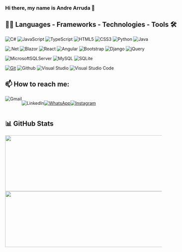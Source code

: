 ### Hi there, my name is Andre Arruda 👋

<div style="width: max-content;">

## 👨‍💻 Languages - Frameworks - Technologies - Tools  🛠

![C#](https://img.shields.io/badge/c%23-%23239120.svg?style=for-the-badge&logo=csharp&logoColor=white)
![JavaScript](https://img.shields.io/badge/javascript-%23323330.svg?style=for-the-badge&logo=javascript&logoColor=%23F7DF1E)
![TypeScript](https://img.shields.io/badge/typescript-%23007ACC.svg?style=for-the-badge&logo=typescript&logoColor=white)
![HTML5](https://img.shields.io/badge/html5-%23E34F26.svg?style=for-the-badge&logo=html5&logoColor=white)
![CSS3](https://img.shields.io/badge/css3-%231572B6.svg?style=for-the-badge&logo=css3&logoColor=white)
![Python](https://img.shields.io/badge/python-3670A0?style=for-the-badge&logo=python&logoColor=ffdd54)
![Java](https://img.shields.io/badge/java-%23ED8B00.svg?style=for-the-badge&logo=openjdk&logoColor=white)
</div>

![.Net](https://img.shields.io/badge/.NET-5C2D91?style=for-the-badge&logo=.net&logoColor=white)
![Blazor](https://img.shields.io/badge/blazor-%235C2D91.svg?style=for-the-badge&logo=blazor&logoColor=white)
![React](https://img.shields.io/badge/react-%2320232a.svg?style=for-the-badge&logo=react&logoColor=%2361DAFB)
![Angular](https://img.shields.io/badge/angular-%23DD0031.svg?style=for-the-badge&logo=angular&logoColor=white)
![Bootstrap](https://img.shields.io/badge/bootstrap-%238511FA.svg?style=for-the-badge&logo=bootstrap&logoColor=white)
![Django](https://img.shields.io/badge/django-%23092E20.svg?style=for-the-badge&logo=django&logoColor=white)
![jQuery](https://img.shields.io/badge/jquery-%230769AD.svg?style=for-the-badge&logo=jquery&logoColor=white)
</div>

![MicrosoftSQLServer](https://img.shields.io/badge/Microsoft%20SQL%20Server-CC2927?style=for-the-badge&logo=microsoft%20sql%20server&logoColor=white)
![MySQL](https://img.shields.io/badge/mysql-4479A1.svg?style=for-the-badge&logo=mysql&logoColor=white)
![SQLite](https://img.shields.io/badge/sqlite-%2307405e.svg?style=for-the-badge&logo=sqlite&logoColor=white)
</div>

[![Git](https://img.shields.io/badge/Git-121013?style=for-the-badge&logo=git&logoColor=E94D5F)](https://git-scm.com/doc)
![Github](https://img.shields.io/badge/github-121013?style=for-the-badge&logo=github&logoColor=white)
![Visual Studio](https://img.shields.io/badge/Visual%20Studio-5C2D91.svg?style=for-the-badge&logo=visual-studio&logoColor=white)
![Visual Studio Code](https://img.shields.io/badge/Visual%20Studio%20Code-0078d7.svg?style=for-the-badge&logo=visual-studio-code&logoColor=white)
</div></div>

## 📫 How to reach me:
<div style="display: flex;>

<a href="mailto:andrebass27@gmail.com" style="text-decoration: none;">![Gmail](https://img.shields.io/badge/Gmail-D14836?style=for-the-badge&logo=gmail&logoColor=white)</a>

<a href="https://www.linkedin.com/in/andrearruuda/" style="text-decoration: none;">![LinkedIn](https://img.shields.io/badge/linkedin-%230077B5.svg?style=for-the-badge&logo=linkedin&logoColor=white)</a>

<a href="https://wa.me/5581985851220">![WhatsApp](https://img.shields.io/badge/WhatsApp-25D366?style=for-the-badge&logo=whatsapp&logoColor=white)</a>

<a href="https://www.instagram.com/andrearruuda/">![Instagram](https://img.shields.io/badge/Instagram-%23E4405F.svg?style=for-the-badge&logo=Instagram&logoColor=white)</a>
</div>

## 📊 GitHub Stats

<div align="center">
  <a href="https://github.com/1asm1n">
  <img height="180em" width="600em" src="https://github-readme-stats.vercel.app/api?username=andrelarruda&theme=dracula&bg_color=000&border_color=30A3DC&show_icons=true&icon_color=30A3DC&title_color=30A3DC&text_color=FFF&hide=contribs&rank_icon=github"/>
  <img height="180em" width="600em" src="https://github-readme-stats-git-masterrstaa-rickstaa.vercel.app/api/top-langs/?username=andrelarruda&layout=compact&bg_color=000&border_color=30A3DC&title_color=30A3DC&text_color=FFF&size_weight=0&count_weight=1&hide=css"/>
</div>


<!--
**andrelarruda/andrelarruda** is a ✨ _special_ ✨ repository because its `README.md` (this file) appears on your GitHub profile.

Here are some ideas to get you started:

- 🔭 I’m currently working on ...
- 🌱 I’m currently learning ...
- 👯 I’m looking to collaborate on ...
- 🤔 I’m looking for help with ...
- 💬 Ask me about ...
- 📫 How to reach me: ...
- 😄 Pronouns: ...
- ⚡ Fun fact: ...
-->
